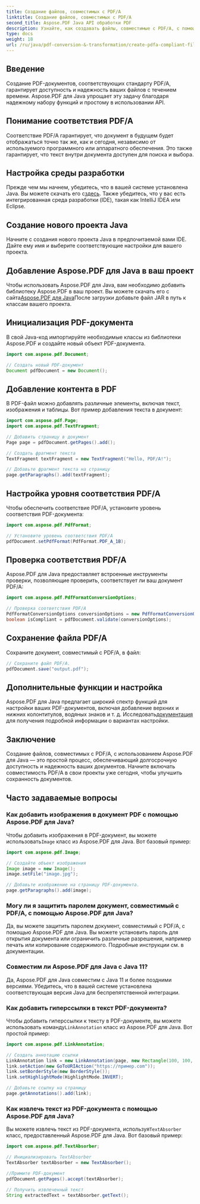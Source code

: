 ```yaml
---
title: Создание файлов, совместимых с PDF/A
linktitle: Создание файлов, совместимых с PDF/A
second_title: Aspose.PDF Java API обработки PDF
description: Узнайте, как создавать файлы, совместимые с PDF/A, с помощью Aspose.PDF для Java. Пошаговое руководство с примерами кода для стандартных PDF-файлов.
type: docs
weight: 18
url: /ru/java/pdf-conversion-&-transformation/create-pdfa-compliant-files/
---
```


## Введение

Создание PDF-документов, соответствующих стандарту PDF/A, гарантирует доступность и надежность ваших файлов с течением времени. Aspose.PDF для Java упрощает эту задачу благодаря надежному набору функций и простому в использовании API.

## Понимание соответствия PDF/A

Соответствие PDF/A гарантирует, что документ в будущем будет отображаться точно так же, как и сегодня, независимо от используемого программного или аппаратного обеспечения. Это также гарантирует, что текст внутри документа доступен для поиска и выбора.

## Настройка среды разработки

 Прежде чем мы начнем, убедитесь, что в вашей системе установлена Java. Вы можете скачать его с[здесь](https://www.java.com/download/). Также убедитесь, что у вас есть интегрированная среда разработки (IDE), такая как IntelliJ IDEA или Eclipse.

## Создание нового проекта Java

Начните с создания нового проекта Java в предпочитаемой вами IDE. Дайте ему имя и выберите соответствующие настройки для вашего проекта.

## Добавление Aspose.PDF для Java в ваш проект

 Чтобы использовать Aspose.PDF для Java, вам необходимо добавить библиотеку Aspose.PDF в ваш проект. Вы можете скачать его с сайта[Aspose.PDF для Java](https://releases.aspose.com/pdf/java/)После загрузки добавьте файл JAR в путь к классам вашего проекта.

## Инициализация PDF-документа

В свой Java-код импортируйте необходимые классы из библиотеки Aspose.PDF и создайте новый объект PDF-документа.

```java
import com.aspose.pdf.Document;

// Создать новый PDF-документ
Document pdfDocument = new Document();
```

## Добавление контента в PDF

В PDF-файл можно добавлять различные элементы, включая текст, изображения и таблицы. Вот пример добавления текста в документ:

```java
import com.aspose.pdf.Page;
import com.aspose.pdf.TextFragment;

// Добавить страницу в документ
Page page = pdfDocument.getPages().add();

// Создать фрагмент текста
TextFragment textFragment = new TextFragment("Hello, PDF/A!");

// Добавьте фрагмент текста на страницу
page.getParagraphs().add(textFragment);
```

## Настройка уровня соответствия PDF/A

Чтобы обеспечить соответствие PDF/A, установите уровень соответствия PDF-документа:

```java
import com.aspose.pdf.PdfFormat;

// Установите уровень соответствия PDF/A
pdfDocument.setPdfFormat(PdfFormat.PDF_A_1B);
```

## Проверка соответствия PDF/A

Aspose.PDF для Java предоставляет встроенные инструменты проверки, позволяющие проверить, соответствует ли ваш документ PDF/A:

```java
import com.aspose.pdf.PdfFormatConversionOptions;

// Проверка соответствия PDF/A
PdfFormatConversionOptions conversionOptions = new PdfFormatConversionOptions(PdfFormat.PDF_A_1B, new PdfFormatConversionOptions(), 1000);
boolean isCompliant = pdfDocument.validate(conversionOptions);
```

## Сохранение файла PDF/A

Сохраните документ, совместимый с PDF/A, в файл:

```java
// Сохраните файл PDF/A.
pdfDocument.save("output.pdf");
```

## Дополнительные функции и настройка

Aspose.PDF для Java предлагает широкий спектр функций для настройки ваших PDF-документов, включая добавление верхних и нижних колонтитулов, водяных знаков и т. д. Исследовать[документация](https://reference.aspose.com/pdf/java/) для получения подробной информации о вариантах настройки.

## Заключение

Создание файлов, совместимых с PDF/A, с использованием Aspose.PDF для Java — это простой процесс, обеспечивающий долгосрочную доступность и надежность ваших документов. Начните включать совместимость PDF/A в свои проекты уже сегодня, чтобы улучшить сохранность документов.

## Часто задаваемые вопросы

### Как добавить изображения в документ PDF с помощью Aspose.PDF для Java?

 Чтобы добавить изображения в PDF-документ, вы можете использовать`Image` класс из Aspose.PDF для Java. Вот базовый пример:

```java
import com.aspose.pdf.Image;

// Создайте объект изображения
Image image = new Image();
image.setFile("image.jpg");

// Добавьте изображение на страницу PDF-документа.
page.getParagraphs().add(image);
```

### Могу ли я защитить паролем документ, совместимый с PDF/A, с помощью Aspose.PDF для Java?

Да, вы можете защитить паролем документ, совместимый с PDF/A, с помощью Aspose.PDF для Java. Вы можете установить пароль для открытия документа или ограничить различные разрешения, например печать или копирование содержимого. Подробные инструкции см. в документации.

### Совместим ли Aspose.PDF для Java с Java 11?

Да, Aspose.PDF для Java совместим с Java 11 и более поздними версиями. Убедитесь, что в вашей системе установлена соответствующая версия Java для беспрепятственной интеграции.

### Как добавить гиперссылки в текст PDF-документа?

 Чтобы добавить гиперссылки к тексту в PDF-документе, вы можете использовать команду`LinkAnnotation` класс из Aspose.PDF для Java. Вот простой пример:

```java
import com.aspose.pdf.LinkAnnotation;

// Создать аннотацию ссылки
LinkAnnotation link = new LinkAnnotation(page, new Rectangle(100, 100, 200, 120));
link.setAction(new GoToURIAction("https://пример.com"));
link.setBorderStyle(new BorderStyle());
link.setHighlightMode(HighlightMode.INVERT);

// Добавьте ссылку на страницу
page.getAnnotations().add(link);
```

### Как извлечь текст из PDF-документа с помощью Aspose.PDF для Java?

 Вы можете извлечь текст из PDF-документа, используя`TextAbsorber` класс, предоставленный Aspose.PDF для Java. Вот базовый пример:

```java
import com.aspose.pdf.TextAbsorber;

// Инициализировать TextAbsorber
TextAbsorber textAbsorber = new TextAbsorber();

//Примите PDF-документ
pdfDocument.getPages().accept(textAbsorber);

// Получить извлеченный текст
String extractedText = textAbsorber.getText();
```